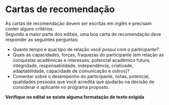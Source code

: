# Cartas de recomendação

As cartas de recomendação devem ser escritas em inglês e precisam conter alguns critérios.  
Segundo a maior parte dos editais, uma boa carta de recomendação deve responder as seguintes perguntas:

- Quanto tempo e qual tipo de relação você possui com o participante?
- Quais as capacidades, forças, fraquezas do participante (em relação as conquistas acadêmicas e interesses, potencial acadêmico futuro, integridade, responsabilidade, independência, criativade, adaptabilidade, capacidade de comunicação e outros)?
- Comentar sobre o desempenho do participante, notas, potencial, qualidades pessoais que você acredita que ajudarão na decisão de considerar o aplicante no programa proposto.

**Verifique no edital se existe alguma formatação de texto exigida**